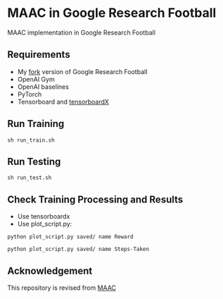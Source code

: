 # MAAC in Google Research Football
MAAC implementation in Google Research Football

## Requirements
* My [fork](https://github.com/chrisyrniu/football) version of Google Research Football
* OpenAI Gym
* OpenAI baselines
* PyTorch
* Tensorboard and [tensorboardX](https://github.com/lanpa/tensorboardX)

## Run Training
`sh run_train.sh`

## Run Testing
`sh run_test.sh`

## Check Training Processing and Results
* Use tensorboardx
* Use plot_script.py:

`python plot_script.py saved/ name Reward`

`python plot_script.py saved/ name Steps-Taken`

## Acknowledgement
This repository is revised from [MAAC](https://github.com/shariqiqbal2810/MAAC)


